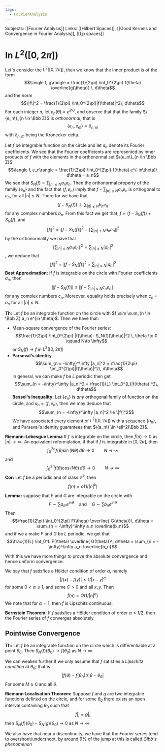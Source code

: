 ```yaml
---
tags:
  - FourierAnalysis
---
```

Subjects: [[Fourier Analysis]]
Links: [[Hilbert Spaces]], [[Good Kernels and Convergence in Fourier Analysis]], [[Lp spaces]]


# In  $L^2([0, 2\pi])$ 
Let's consider the $L^2([0,2\pi])$, then we know that the inner product is of the form $$\langle f, g\rangle = \frac{1}{2\pi} \int_0^{2\pi} f(\theta) \overline{g(\theta)} \, d\theta$$and the norm $$\|f\|^2 = \frac{1}{2\pi} \int_0^{2\pi}|f(\theta)|^2\, d\theta$$
For each integer $n$, let $e_n(\theta) = e^{in\theta}$, and observe that that the family $\{e_n\}_{n \in \Bbb Z}$ is *orthonormal*; that is $$\langle e_n, e_m\rangle = \delta_{n,m}$$with $\delta_{n,m}$ being the Kronecker delta. 

Let $f$ be integrable function on the circle and let $a_n$ denote its Fourier coefficients. We see that the Fourier coefficients are represented by inner products of $f$ with the elements in the orthonormal set $\{e_n\}_{n \in \Bbb Z}$: $$\langle f, e_n\rangle  = \frac{1}{2\pi} \int_0^{2\pi} f(\theta) e^{-in\theta}\ d\theta = a_n$$
We see that $S_N(f) = \sum_{|n| \le N} a_n e_n$. Then the orthonormal property of the family $\{e_n\}$ and the fact that $\langle f, e_n\rangle$ imply that $f - \sum_{|n|\le N} a_n e_n$ is orthogonal to $e_n$, for all $|n| \le N$. There for we have that $$(f- S_N(f)) \perp \sum_{|n| \le N} b_n e_n$$for any complex numbers $b_n$. From this fact we get that, $f = (f-S_N(f)) + S_N(f)$, and $$\|f\|^2 = \|f-S_N(f)\|^2+\left\|\sum_{|n| \le N}a_n e_n\right\|^2$$by the orthonormality we have that $$\left\|\sum_{|n| \le N}a_n e_n\right\|^2 = \sum_{|n| \le N}|a_n|^2$$, we deduce that $$\|f\|^2 = \|f-S_N(f)\|^2+\sum_{|n| \le N}|a_n|^2$$
**Best Approximation:** If $f$ is integrable on the circle with Fourier coefficients $a_n$, then $$\|f-S_N(f)\| \le \left\|f-\sum_{|n|\le N} c_n e_n\right\|$$for any complex numbers $c_n$. Moreover, equality holds precisely when $c_n = a_n$ for all $|n|\le N$. 

**Th:** Let $f$ be an integrable function on the circle with $f \sim \sum_{n \in \Bbb Z} a_n e^{in \theta}$. Then we have that:
- Mean-square convergence of the Fourier series: $$\frac{1}{2\pi} \int_0^{2\pi} |f(\theta)- S_N(f)(\theta)|^2 \, \theta \to 0 \qquad N\to \infty$$or $S_N(f) \to f$ in $L^2([0, 2\pi])$
- **Parseval's identity** $$\sum_{n = -\infty}^\infty |a_n|^2 = \frac{1}{2\pi} \int_0^{2\pi}|f(\theta)|^2\, d\theta$$In general, we can make $f$ be $L$ periodic then get $$\sum_{n = -\infty}^\infty |a_n|^2 = \frac{1}{L} \int_0^{L}|f(\theta)|^2\, d\theta$$
**Bessel's Inequality:** Let $\{e_n\}$ is *any* orthogonal family of function on the circle, and $a_n = \langle f, e_n \rangle$, then we may deduce that $$\sum_{n = -\infty}^\infty |a_n|^2 \le  \|f\|^2$$
We have associated every element of $L^2([0, 2\pi])$ with a sequence $\{a_n\}$, and Parseval's identity guarantees that $\{a_n\} \in \ell^2(\Bbb Z)$. 

**Riemann-Lebesgue Lemma** If $f$ is integrable on the circle, then $\hat f(n) \to 0$ as $|n| \to \infty$. An equivalent reformulation, if that if $f$ is integrable in $[0, 2\pi]$, then $$\int_0^{2\pi} f(\theta) \sin(N\theta)\, d\theta \to 0 \qquad N \to \infty$$and $$\int_0^{2\pi} f(\theta) \cos(N\theta)\, d\theta \to 0 \qquad N \to \infty$$
**Cor:** Let $f$ be a periodic and of class $\mathcal C^k$, then $$\hat f(n) = o(1/|n|^k)$$

**Lemma:** suppose that $F$ and $G$ are integrable on the circle with $$F \sim \sum a_m e^{in\theta} \quad \text{and}\quad G \sim \sum b_n e^{in\theta}$$
Then $$\frac{1}{2\pi} \int_0^{2\pi} F(\theta) \overline{ G(\theta)}\, d\theta = \sum_{n = -\infty}^\infty a_n \overline{b_n}$$
and if we a make $F$ and $G$ be $L$ periodic, we get that $$\frac{1}{L} \int_0^L F(\theta) \overline{ G(\theta)}\, d\theta = \sum_{n = -\infty}^\infty a_n \overline{b_n}$$

With this we have more things to prove the absolute convergence and hence uniform convergence.

We say that $f$ satisfies a Hölder condition of order $\alpha$, namely $$|f(x)-f(y)| \le C|x-y|^\alpha $$for some $0 < \alpha \le 1$, and some $C>0$ and all $x, y$. Then $$\hat f(n) = O(1/|n|^\alpha)$$We note that for $\alpha = 1$, then $f$ is Lipschitz continuous. 

**Bernstein Theorem:** If $f$ satisfies a Hölder condition of order $\alpha > 1/2$, then the Fourier series of $f$ converges absolutely.

## Pointwise Convergence
**Th:** Let $f$ be an integrable function on the circle which is differentiable at a point $\theta_0$. Then $S_N(f)(\theta_0) \to f(\theta_0)$ as $N\to \infty$. 

We can weaken further if we only assume that $f$ satisfies a *Lipschitz condition* at $\theta_0$; that is $$|f(\theta) - f(\theta_0) \le |\theta - \theta_0|$$For some $M\ge 0$ and all $\theta$.

**Riemann Localisation Theorem:** Suppose $f$ and $g$ are two integrable functions defined on the circle, and for some $\theta_0$ there exists an open interval containing $\theta_0$ such that $$f|_I = g|_I$$then $S_N(f)(\theta_0) - S_N(g)(\theta_0) \to 0$ as $N\to \infty$. 

We also have that near a discontinuity, we have that the Fourier series tend to overshoot/undershoot, by around 9% of the jump at this is called *Gibb's phenomenon*